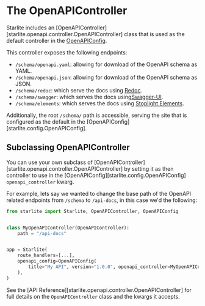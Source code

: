# The OpenAPIController

Starlite includes an [OpenAPIController][starlite.openapi.controller.OpenAPIController] class that is used as the
default controller in the [OpenAPIConfig](1-schema-generation.md).

This controller exposes the following endpoints:

- `/schema/openapi.yaml`: allowing for download of the OpenAPI schema as YAML.
- `/schema/openapi.json`: allowing for download of the OpenAPI schema as JSON.
- `/schema/redoc`: which serve the docs using [Redoc](https://github.com/Redocly/redoc).
- `/schema/swagger`: which serves the docs using[Swagger-UI](https://swagger.io/docs/open-source-tools/swagger-ui/).
- `/schema/elements`: which serves the docs using [Stoplight Elements](https://github.com/stoplightio/elements).

Additionally, the root `/schema/` path is accessible, serving the site that is configured as the default in
the [OpenAPIConfig][starlite.config.OpenAPIConfig].

## Subclassing OpenAPIController

You can use your own subclass of [OpenAPIController][starlite.openapi.controller.OpenAPIController] by setting it as
then controller to use in the [OpenAPIConfig][starlite.config.OpenAPIConfig] `openapi_controller` kwarg.

For example, lets say we wanted to change the base path of the OpenAPI related endpoints from `/schema` to `/api-docs`, in this case we'd the following:

```python
from starlite import Starlite, OpenAPIController, OpenAPIConfig


class MyOpenAPIController(OpenAPIController):
    path = "/api-docs"


app = Starlite(
    route_handlers=[...],
    openapi_config=OpenAPIConfig(
        title="My API", version="1.0.0", openapi_controller=MyOpenAPIController
    ),
)
```

See the [API Reference][starlite.openapi.controller.OpenAPIController] for full details on the `OpenAPIController` class
and the kwargs it accepts.
